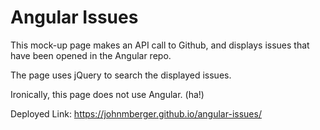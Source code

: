 # Angular Issues

This mock-up page makes an API call to Github, and displays issues that have been opened in the Angular repo.

The page uses jQuery to search the displayed issues.

Ironically, this page does not use Angular. (ha!)

Deployed Link: https://johnmberger.github.io/angular-issues/
